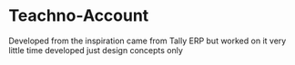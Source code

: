 # Teachno-Account
 Developed from the inspiration came from Tally ERP but worked on it very little time developed just design concepts only
